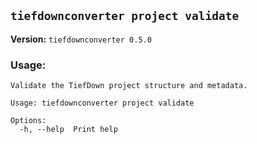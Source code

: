 ## `tiefdownconverter project validate`

**Version:** `tiefdownconverter 0.5.0`

### Usage:
```
Validate the TiefDown project structure and metadata.

Usage: tiefdownconverter project validate

Options:
  -h, --help  Print help
```

